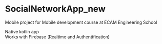 # SocialNetworkApp_new

Mobile project for Mobile development course at ECAM Engineering School 

Native kotlin app <br />
Works with Firebase (Realtime and Authentification) <br />
